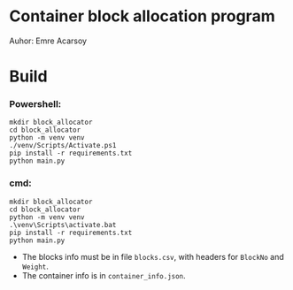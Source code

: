 # Container block allocation program
Auhor: Emre Acarsoy

# Build

### Powershell:
```
mkdir block_allocator
cd block_allocator
python -m venv venv
./venv/Scripts/Activate.ps1
pip install -r requirements.txt
python main.py
```

### cmd: 
```
mkdir block_allocator
cd block_allocator
python -m venv venv
.\venv\Scripts\activate.bat
pip install -r requirements.txt
python main.py
```

- The blocks info must be in file `blocks.csv`, with headers for `BlockNo` and `Weight`.
- The container info is in `container_info.json`.

